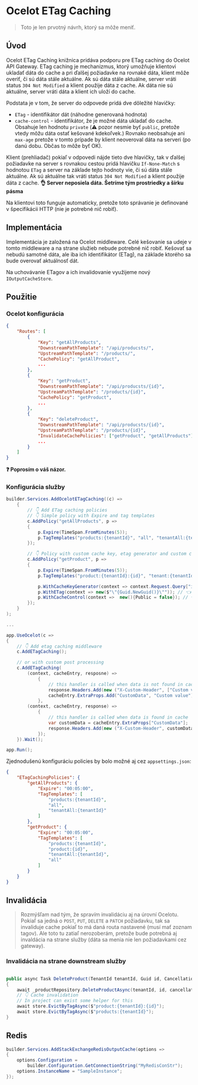# Ocelot ETag Caching

> Toto je len prvotný návrh, ktorý sa môže meniť.

## Úvod

Ocelot ETag Caching knižnica pridáva podporu pre ETag caching do Ocelot API Gateway. ETag caching je mechanizmus, ktorý umožňuje klientovi ukladať dáta do cache a pri ďalšej požiadavke na rovnaké dáta, klient môže overiť, či sú dáta stále aktuálne. Ak sú dáta stále aktuálne, server vráti status `304 Not Modified` a klient použije dáta z cache. Ak dáta nie sú aktuálne, server vráti dáta a klient ich uloží do cache.

Podstata je v tom, že server do odpovede pridá dve dôležité hlavičky:

- `ETag` - identifikátor dát (náhodne generovaná hodnota)
- `cache-control` - identifikátor, že je možné dáta ukladať do cache. Obsahuje len hodnotu `private` (⚠️ pozor nesmie byť `public`, pretože vtedy môžu dáta ostať kešované kdekoľvek.) Rovnako neobsahuje ani `max-age` pretože v tomto prípade by klient neoveroval dáta na serveri (po danú dobu. Občas to môže byť OK).

Klient (prehliadač) pokiaľ v odpovedi nájde tieto dve hlavičky, tak v ďalšej požiadavke na server s rovnakou cestou pridá hlavičku `If-None-Match` s hodnotou `ETag` a server na základe tejto hodnoty vie, či sú dáta stále aktuálne. Ak sú aktuálne tak vráti status `304 Not Modified` a klient použije dáta z cache.
**👌 Server neposiela dáta. Šetríme tým prostriedky a šírku pásma**

Na klientovi toto funguje automaticky, pretože toto správanie je definované v špecifikácii HTTP (nie je potrebné nič robiť).

## Implementácia

Implementácia je založená na Ocelot middleware. Celé kešovanie sa udeje v tomto middleware a na strane služieb nebude potrebné nič robiť. Kešovať sa nebudú samotné dáta, ale iba ich identifikátor (ETag), na základe ktorého sa bude overovať aktuálnosť dát.

Na uchovávanie ETagov a ich invalidovanie využijeme nový `IOutputCacheStore`.

## Použitie

### Ocelot konfigurácia

```json
{
    "Routes": [
        {
            "Key": "getAllProducts",
            "DownstreamPathTemplate": "/api/producsts/",
            "UpstreamPathTemplate": "/products/",
            "CachePolicy": "getAllProduct",
            ...
        },
        {
            "Key": "getProduct",
            "DownstreamPathTemplate": "/api/producsts/{id}",
            "UpstreamPathTemplate": "/products/{id}",
            "CachePolicy": "getProduct",
            ...
        },
        {
            "Key": "deleteProduct",
            "DownstreamPathTemplate": "/api/producsts/{id}",
            "UpstreamPathTemplate": "/products/{id}",
            "InvalidateCachePolicies": ["getProduct", "getAllProducts"],
            ...
        }
    ]
}
```

**❓ Poprosím o váš názor.**

### Konfigurácia služby

```csharp
builder.Services.AddOcelotETagCaching((c) =>
    {
        // 👇 Add ETag caching policies
        // 👇 Simple policy with Expire and tag templates
        c.AddPolicy("getAllProducts", p =>
        {
            p.Expire(TimeSpan.FromMinutes(5));
            p.TagTemplates("products:{tenantId}", "all", "tenantAll:{tenantId}");
        });

        // 👇 Policy with custom cache key, etag generator and custom cache control
        c.AddPolicy("getProduct", p =>
        {
            p.Expire(TimeSpan.FromMinutes(5));
            p.TagTemplates("product:{tenantId}:{id}", "tenant:{tenantId}:all", "all");

            p.WithCacheKeyGenerator(context => context.Request.Query["id"]); // 👈 Custom cache key
            p.WithETag(context => new($"\"{Guid.NewGuid()}\"")); // 👈 Custom etag
            p.WithCacheControl(context =>  new(){Public = false}); // 👈 Custom cache control
        });
    }
);

...

app.UseOcelot(c =>
{
    // 👇 Add etag caching middleware
    c.AddETagCaching();

    // or with custom post processing
    c.AddETagCaching(
        (context, cacheEntry, resposne) =>
            {
                // this handler is called when data is not found in cache
                response.Headers.Add(new ("X-Custom-Header", ["Custom value"]));
                cacheEntry.ExtraProps.Add("CustomData", "Custom value");
            },
        (context, cacheEntry, response) =>
            {
                // this handler is called when data is found in cache
                var customData = cacheEntry.ExtraProps["CustomData"];
                response.Headers.Add(new ("X-Custom-Header", customData));
            });
    }).Wait();

app.Run();
```

Zjednodušenú konfiguráciu policies by bolo možné aj cez `appsettings.json`:

```json
{
    "ETagCachingPolicies": {
        "getAllProducts": {
            "Expire": "00:05:00",
            "TagTemplates": [
                "products:{tenantId}",
                "all",
                "tenantAll:{tenantId}"
            ]
        },
        "getProduct": {
            "Expire": "00:05:00",
            "TagTemplates": [
                "products:{tenantId}",
                "product:{id}",
                "tenantAll:{tenantId}",
                "all"
            ]
        }
    }
}
```

## Invalidácia

> Rozmýšľam nad tým, že spravím invalidáciu aj na úrovní Ocelotu. Pokiaľ sa jedná o `POST`, `PUT`, `DELETE` a `PATCH` požiadavku, tak sa invaliduje cache pokiaľ to má daná routa nastavené (musí mať zoznam tagov). Ale toto tu zatiaľ nerozoberám, pretože bude potrebná aj invaldácia na strane služby (dáta sa menia nie len požiadavkami cez gateway).

### Invalidácia na strane downstream služby

```csharp

public async Task DeleteProduct(TenantId tenantId, Guid id, CancellationToken cancellationToken)
{
    await _productRepository.DeleteProductAsync(tenantId, id, cancellationToken);
    // 👇 Cache invalidation
    // In project can exist some helper for this
    await store.EvictByTagAsync($"product:{tenantId}:{id}");
    await store.EvictByTagAsync($"products:{tenantId}");
}

```

## Redis

```csharp
builder.Services.AddStackExchangeRedisOutputCache(options =>
{
    options.Configuration = 
        builder.Configuration.GetConnectionString("MyRedisConStr");
    options.InstanceName = "SampleInstance";
});
```

